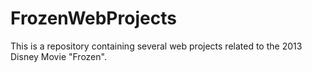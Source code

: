 FrozenWebProjects
=================

This is a repository containing several web projects related to the 2013 Disney Movie "Frozen".
